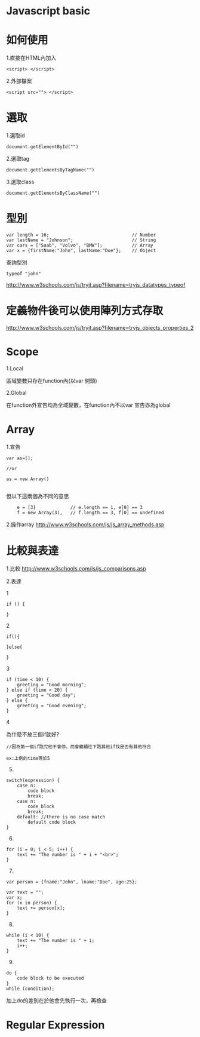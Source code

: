 # Javascript basic



# **如何使用**



1.直接在HTML內加入

```<script> </script>  ```

2.外部檔案

```<script src=""> </script>```





# **選取**





1.選取id
```
document.getElementById("")
```
2.選取tag

```
document.getElementsByTagName("")
```
3.選取class
```
document.getElementsByClassName("")
```


# **型別**




```
var length = 16;                               // Number
var lastName = "Johnson";                      // String
var cars = ["Saab", "Volvo", "BMW"];           // Array
var x = {firstName:"John", lastName:"Doe"};    // Object
```
查詢型別
```
typeof "john"
```
http://www.w3schools.com/js/tryit.asp?filename=tryjs_datatypes_typeof



# 定義物件後可以使用陣列方式存取

http://www.w3schools.com/js/tryit.asp?filename=tryjs_objects_properties_2


# Scope

1.Local

區域變數只存在function內(以var 開頭)

2.Global

在function外宣告均為全域變數，在function內不以var 宣告亦為global


# Array

1.宣告
```
var as=[];

//or

as = new Array()


```
但以下這兩個為不同的意思
```
    e = [3]             // e.length == 1, e[0] == 3
    f = new Array(3),   // f.length == 3, f[0] == undefined

```

2.操作array
http://www.w3schools.com/js/js_array_methods.asp


# 比較與表達

1.比較
http://www.w3schools.com/js/js_comparisons.asp

2.表達

1
```
if () {
    
}
```
2

```
if(){

}else{

}
```

3
```
if (time < 10) {
    greeting = "Good morning";
} else if (time < 20) {
    greeting = "Good day";
} else {
    greeting = "Good evening";
}
```
4

為什麼不放三個if就好?
```
//因為第一個if跑完他不會停，而會繼續往下跑其他if找是否有其他符合

ex:上例的time等於5

```

5.

```
switch(expression) {
    case n:
        code block
        break;
    case n:
        code block
        break;
    default: //there is no case match
        default code block
}
```

6.
```
for (i = 0; i < 5; i++) {
    text += "The number is " + i + "<br>";
}
```

7.
```
var person = {fname:"John", lname:"Doe", age:25}; 

var text = "";
var x;
for (x in person) {
    text += person[x];
}
```

8.
```
while (i < 10) {
    text += "The number is " + i;
    i++;
}

```

9.

```
do {
    code block to be executed
}
while (condition);

```
加上do的差別在於他會先執行一次，再檢查


# Regular Expression


